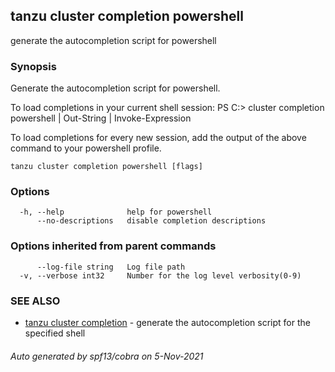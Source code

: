 ## tanzu cluster completion powershell

generate the autocompletion script for powershell

### Synopsis


Generate the autocompletion script for powershell.

To load completions in your current shell session:
PS C:\> cluster completion powershell | Out-String | Invoke-Expression

To load completions for every new session, add the output of the above command
to your powershell profile.


```
tanzu cluster completion powershell [flags]
```

### Options

```
  -h, --help              help for powershell
      --no-descriptions   disable completion descriptions
```

### Options inherited from parent commands

```
      --log-file string   Log file path
  -v, --verbose int32     Number for the log level verbosity(0-9)
```

### SEE ALSO

* [tanzu cluster completion](tanzu_cluster_completion.md)	 - generate the autocompletion script for the specified shell

###### Auto generated by spf13/cobra on 5-Nov-2021
